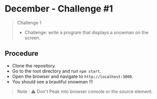 # December - Challenge #1

> Challenge 1  
> - Challenge: write a program that displays a snowman on the screen.

## Procedure 

- Clone the repository.
- Go to the root directory and run `npm start`.
- Open the browser and navigate to `http://localhost:3000`.
- You should see a brautiful snowman !!!

> Note : ⚠ Don't Peak into browser console or the source element.